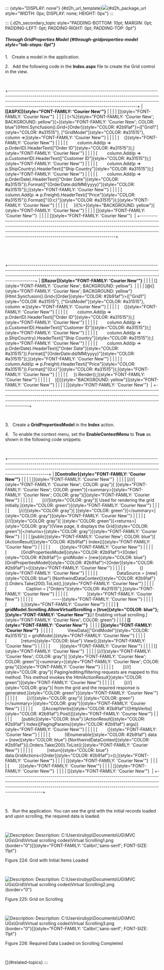 ::: {style="DISPLAY: none"}
[](ms-xhelp:///?Id=d2h_url_template){#d2h_url_template}![](!package_url!){#d2h_package_url style="WIDTH: 0px; DISPLAY: none; HEIGHT: 0px"}
:::

::: {.d2h_secondary_topic style="PADDING-BOTTOM: 10pt; MARGIN: 0pt; PADDING-LEFT: 0pt; PADDING-RIGHT: 0pt; PADDING-TOP: 0pt"}
##### Through GridProperties Model {#through-gridproperties-model style="tab-stops: 0pt"}

1.   Create a model in the application.

2.   Add the following code in the **Index.aspx** file to create the Grid control in the view.

 

+-----------------------------------------------------------------------------------------------------------------------------------------------------------------------------------------------------------------------------------------------------------------------------------------------------------+
| **[\[ASPX\]]{style="FONT-FAMILY: 'Courier New'"}**                                                                                                                                                                                                                                                        |
|                                                                                                                                                                                                                                                                                                           |
| []{style="FONT-FAMILY: 'Courier New'"}                                                                                                                                                                                                                                                                    |
|                                                                                                                                                                                                                                                                                                           |
| [\<%]{style="FONT-FAMILY: 'Courier New'; BACKGROUND: yellow"}[=]{style="FONT-FAMILY: 'Courier New'; COLOR: blue"}[Html.Syncfusion().Grid\<[Order]{style="COLOR: #2b91af"}\>([\"Grid1\"]{style="COLOR: #a31515"}, [\"GridModel\"]{style="COLOR: #a31515"}, column =\>]{style="FONT-FAMILY: 'Courier New'"} |
|                                                                                                                                                                                                                                                                                                           |
| [    {]{style="FONT-FAMILY: 'Courier New'"}                                                                                                                                                                                                                                                               |
|                                                                                                                                                                                                                                                                                                           |
| [        column.Add(p =\> p.OrderID).HeaderText([\"Order ID\"]{style="COLOR: #a31515"});]{style="FONT-FAMILY: 'Courier New'"}                                                                                                                                                                             |
|                                                                                                                                                                                                                                                                                                           |
| [        column.Add(p =\> p.CustomerID).HeaderText([\"Customer ID\"]{style="COLOR: #a31515"});]{style="FONT-FAMILY: 'Courier New'"}                                                                                                                                                                       |
|                                                                                                                                                                                                                                                                                                           |
| [        column.Add(p =\> p.ShipCountry).HeaderText([\"Ship Country\"]{style="COLOR: #a31515"});]{style="FONT-FAMILY: 'Courier New'"}                                                                                                                                                                     |
|                                                                                                                                                                                                                                                                                                           |
| [        column.Add(p =\> p.OrderDate).HeaderText([\"Order Date\"]{style="COLOR: #a31515"}).Format([\"{OrderDate:dd/MM/yyyy}\"]{style="COLOR: #a31515"});]{style="FONT-FAMILY: 'Courier New'"}                                                                                                            |
|                                                                                                                                                                                                                                                                                                           |
| [        column.Add(p =\> p.Freight).HeaderText([\"Price\"]{style="COLOR: #a31515"}).Format([\"{0:c}\"]{style="COLOR: #a31515"});]{style="FONT-FAMILY: 'Courier New'"}                                                                                                                                    |
|                                                                                                                                                                                                                                                                                                           |
| [     })[%\>]{style="BACKGROUND: yellow"}]{style="FONT-FAMILY: 'Courier New'"}                                                                                                                                                                                                                            |
|                                                                                                                                                                                                                                                                                                           |
| []{style="FONT-FAMILY: 'Courier New'"}                                                                                                                                                                                                                                                                    |
|                                                                                                                                                                                                                                                                                                           |
| []{style="FONT-FAMILY: 'Courier New'"}                                                                                                                                                                                                                                                                    |
+-----------------------------------------------------------------------------------------------------------------------------------------------------------------------------------------------------------------------------------------------------------------------------------------------------------+

 

 

+-------------------------------------------------------------------------------------------------------------------------------------------------------------------------------------------------------------------------------------------------------+
| **[\[Razor\]]{style="FONT-FAMILY: 'Courier New'"}**                                                                                                                                                                                                   |
|                                                                                                                                                                                                                                                       |
| []{style="FONT-FAMILY: 'Courier New'; BACKGROUND: yellow"}                                                                                                                                                                                            |
|                                                                                                                                                                                                                                                       |
| [\@{]{style="FONT-FAMILY: 'Courier New'; BACKGROUND: yellow"}[Html.Syncfusion().Grid\<[Order]{style="COLOR: #2b91af"}\>([\"Grid1\"]{style="COLOR: #a31515"}, [\"GridModel\"]{style="COLOR: #a31515"}, column =\>]{style="FONT-FAMILY: 'Courier New'"} |
|                                                                                                                                                                                                                                                       |
| [    {]{style="FONT-FAMILY: 'Courier New'"}                                                                                                                                                                                                           |
|                                                                                                                                                                                                                                                       |
| [        column.Add(p =\> p.OrderID).HeaderText([\"Order ID\"]{style="COLOR: #a31515"});]{style="FONT-FAMILY: 'Courier New'"}                                                                                                                         |
|                                                                                                                                                                                                                                                       |
| [        column.Add(p =\> p.CustomerID).HeaderText([\"Customer ID\"]{style="COLOR: #a31515"});]{style="FONT-FAMILY: 'Courier New'"}                                                                                                                   |
|                                                                                                                                                                                                                                                       |
| [        column.Add(p =\> p.ShipCountry).HeaderText([\"Ship Country\"]{style="COLOR: #a31515"});]{style="FONT-FAMILY: 'Courier New'"}                                                                                                                 |
|                                                                                                                                                                                                                                                       |
| [        column.Add(p =\> p.OrderDate).HeaderText([\"Order Date\"]{style="COLOR: #a31515"}).Format([\"{OrderDate:dd/MM/yyyy}\"]{style="COLOR: #a31515"});]{style="FONT-FAMILY: 'Courier New'"}                                                        |
|                                                                                                                                                                                                                                                       |
| [        column.Add(p =\> p.Freight).HeaderText([\"Price\"]{style="COLOR: #a31515"}).Format([\"{0:c}\"]{style="COLOR: #a31515"});]{style="FONT-FAMILY: 'Courier New'"}                                                                                |
|                                                                                                                                                                                                                                                       |
| [     }).Render();]{style="FONT-FAMILY: 'Courier New'"}                                                                                                                                                                                               |
|                                                                                                                                                                                                                                                       |
| [    )[}]{style="BACKGROUND: yellow"}]{style="FONT-FAMILY: 'Courier New'"}                                                                                                                                                                            |
|                                                                                                                                                                                                                                                       |
| []{style="FONT-FAMILY: 'Courier New'"}                                                                                                                                                                                                                |
+-------------------------------------------------------------------------------------------------------------------------------------------------------------------------------------------------------------------------------------------------------+

 

3.   Create a **GridPropertiesModel** in the **Index** action.

4.   To enable the context menu, set the **EnableContextMenu** to **True** as shown in the following code snippets:

 

+--------------------------------------------------------------------------------------------------------------------------------------------------------------------------------------------------------------------------------------------------------------+
| **[Controller]{style="FONT-FAMILY: 'Courier New'"}**                                                                                                                                                                                                         |
|                                                                                                                                                                                                                                                              |
| []{style="FONT-FAMILY: 'Courier New'"}                                                                                                                                                                                                                       |
|                                                                                                                                                                                                                                                              |
| [///]{style="FONT-FAMILY: 'Courier New'; COLOR: gray"}[ ]{style="FONT-FAMILY: 'Courier New'; COLOR: green"}[\<summary\>]{style="FONT-FAMILY: 'Courier New'; COLOR: gray"}[]{style="FONT-FAMILY: 'Courier New'"}                                              |
|                                                                                                                                                                                                                                                              |
| [        [///]{style="COLOR: gray"}[ Used for rendering the grid initially.]{style="COLOR: green"}]{style="FONT-FAMILY: 'Courier New'"}                                                                                                                      |
|                                                                                                                                                                                                                                                              |
| [        [///]{style="COLOR: gray"}[ ]{style="COLOR: green"}[\</summary\>]{style="COLOR: gray"}]{style="FONT-FAMILY: 'Courier New'"}                                                                                                                         |
|                                                                                                                                                                                                                                                              |
| [        [///]{style="COLOR: gray"}[ ]{style="COLOR: green"}[\<returns\>]{style="COLOR: gray"}[View page, it displays the Grid]{style="COLOR: green"}[\</returns\>]{style="COLOR: gray"}]{style="FONT-FAMILY: 'Courier New'"}                                |
|                                                                                                                                                                                                                                                              |
| [public]{style="FONT-FAMILY: 'Courier New'; COLOR: blue"}[ [ActionResult]{style="COLOR: #2b91af"} Index()]{style="FONT-FAMILY: 'Courier New'"}                                                                                                               |
|                                                                                                                                                                                                                                                              |
| [        {]{style="FONT-FAMILY: 'Courier New'"}                                                                                                                                                                                                              |
|                                                                                                                                                                                                                                                              |
| [            [GridPropertiesModel]{style="COLOR: #2b91af"}\<[Order]{style="COLOR: #2b91af"}\> gridModel = [new]{style="COLOR: blue"} [GridPropertiesModel]{style="COLOR: #2b91af"}\<[Order]{style="COLOR: #2b91af"}\>()]{style="FONT-FAMILY: 'Courier New'"} |
|                                                                                                                                                                                                                                                              |
| [            {]{style="FONT-FAMILY: 'Courier New'"}                                                                                                                                                                                                          |
|                                                                                                                                                                                                                                                              |
| [                DataSource = [new]{style="COLOR: blue"} [NorthwindDataContext]{style="COLOR: #2b91af"}().Orders.Take(200).ToList(),]{style="FONT-FAMILY: 'Courier New'"}                                                                                    |
|                                                                                                                                                                                                                                                              |
| [                Caption = [\"Orders\"]{style="COLOR: #a31515"},]{style="FONT-FAMILY: 'Courier New'"}                                                                                                                                                        |
|                                                                                                                                                                                                                                                              |
| [                ]{style="FONT-FAMILY: 'Courier New'"}                                                                                                                                                                                                       |
|                                                                                                                                                                                                                                                              |
| [                \-\-\-\--]{style="FONT-FAMILY: 'Courier New'"}                                                                                                                                                                                              |
|                                                                                                                                                                                                                                                              |
| [            };]{style="FONT-FAMILY: 'Courier New'"}                                                                                                                                                                                                         |
|                                                                                                                                                                                                                                                              |
| **[            gridModel.Scrolling.AllowVirtualScrolling = [true]{style="COLOR: blue"}; ]{style="FONT-FAMILY: 'Courier New'"}**[// Enabling virtual scrolling.]{style="FONT-FAMILY: 'Courier New'; COLOR: green"}                                            |
|                                                                                                                                                                                                                                                              |
| **[]{style="FONT-FAMILY: 'Courier New'"}**                                                                                                                                                                                                                   |
|                                                                                                                                                                                                                                                              |
| **[]{style="FONT-FAMILY: 'Courier New'"}**                                                                                                                                                                                                                   |
|                                                                                                                                                                                                                                                              |
| [            ViewData\[[\"GridModel\"]{style="COLOR: #a31515"}\] = gridModel;]{style="FONT-FAMILY: 'Courier New'"}                                                                                                                                           |
|                                                                                                                                                                                                                                                              |
| [            [return]{style="COLOR: blue"} View();]{style="FONT-FAMILY: 'Courier New'"}                                                                                                                                                                      |
|                                                                                                                                                                                                                                                              |
| [        }]{style="FONT-FAMILY: 'Courier New'"}                                                                                                                                                                                                              |
|                                                                                                                                                                                                                                                              |
| []{style="FONT-FAMILY: 'Courier New'"}                                                                                                                                                                                                                       |
|                                                                                                                                                                                                                                                              |
| [///]{style="FONT-FAMILY: 'Courier New'; COLOR: gray"}[ ]{style="FONT-FAMILY: 'Courier New'; COLOR: green"}[\<summary\>]{style="FONT-FAMILY: 'Courier New'; COLOR: gray"}[]{style="FONT-FAMILY: 'Courier New'"}                                              |
|                                                                                                                                                                                                                                                              |
| [        [///]{style="COLOR: gray"}[ Paging/editing/filtering requests are mapped to this method. This method invokes the HtmlActionResult]{style="COLOR: green"}]{style="FONT-FAMILY: 'Courier New'"}                                                       |
|                                                                                                                                                                                                                                                              |
| [        [///]{style="COLOR: gray"}[ from the grid and the required response is generated.]{style="COLOR: green"}]{style="FONT-FAMILY: 'Courier New'"}                                                                                                       |
|                                                                                                                                                                                                                                                              |
| [        [///]{style="COLOR: gray"}[ ]{style="COLOR: green"}[\</summary\>]{style="COLOR: gray"}]{style="FONT-FAMILY: 'Courier New'"}                                                                                                                         |
|                                                                                                                                                                                                                                                              |
| [        \[[AcceptVerbs]{style="COLOR: #2b91af"}([HttpVerbs]{style="COLOR: #2b91af"}.Post)\]]{style="FONT-FAMILY: 'Courier New'"}                                                                                                                            |
|                                                                                                                                                                                                                                                              |
| [        [public]{style="COLOR: blue"} [ActionResult]{style="COLOR: #2b91af"} Index([PagingParams]{style="COLOR: #2b91af"} args)]{style="FONT-FAMILY: 'Courier New'"}                                                                                        |
|                                                                                                                                                                                                                                                              |
| [        {]{style="FONT-FAMILY: 'Courier New'"}                                                                                                                                                                                                              |
|                                                                                                                                                                                                                                                              |
| [            [IEnumerable]{style="COLOR: #2b91af"} data = [new]{style="COLOR: blue"} [NorthwindDataContext]{style="COLOR: #2b91af"}().Orders.Take(200).ToList();]{style="FONT-FAMILY: 'Courier New'"}                                                        |
|                                                                                                                                                                                                                                                              |
| [            [return]{style="COLOR: blue"} data.GridActions\<[Order]{style="COLOR: #2b91af"}\>();]{style="FONT-FAMILY: 'Courier New'"}                                                                                                                       |
|                                                                                                                                                                                                                                                              |
| []{style="FONT-FAMILY: 'Courier New'"}                                                                                                                                                                                                                       |
|                                                                                                                                                                                                                                                              |
| [        }]{style="FONT-FAMILY: 'Courier New'"}                                                                                                                                                                                                              |
|                                                                                                                                                                                                                                                              |
| []{style="FONT-FAMILY: 'Courier New'"}                                                                                                                                                                                                                       |
|                                                                                                                                                                                                                                                              |
| []{style="FONT-FAMILY: 'Courier New'"}                                                                                                                                                                                                                       |
+--------------------------------------------------------------------------------------------------------------------------------------------------------------------------------------------------------------------------------------------------------------+

 

5.   Run the application. You can see the grid with the initial records loaded and upon scrolling, the required data is loaded.

 

![Description: Description: C:\\Users\\rubyp\\Documents\\UG\\MVC UGs\\Grid\\Virtual scrolling codes\\Virtual Scrolling1.png](ImagesExt/image58_201.png){border="0"}[]{style="FONT-FAMILY: 'Calibri','sans-serif'; FONT-SIZE: 11pt"}

Figure 224: Grid with Initial Items Loaded

 

![Description: Description: C:\\Users\\rubyp\\Documents\\UG\\MVC UGs\\Grid\\Virtual scrolling codes\\Virtual Scrolling2.png](ImagesExt/image58_202.png){border="0"}

Figure 225: Grid on Scrolling

 

![Description: Description: C:\\Users\\rubyp\\Documents\\UG\\MVC UGs\\Grid\\Virtual scrolling codes\\Virtual Scrolling3.png](ImagesExt/image58_203.png){border="0"}[]{style="FONT-FAMILY: 'Calibri','sans-serif'; FONT-SIZE: 11pt"}

Figure 226: Required Data Loaded on Scrolling Completed

 

[]{#related-topics}
:::
